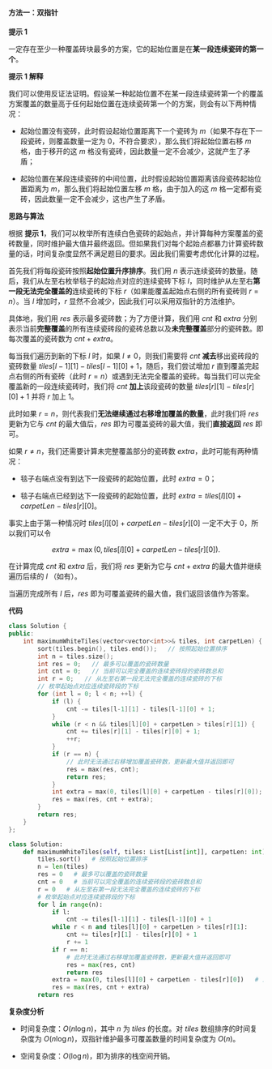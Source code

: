 #### 方法一：双指针

**提示 $1$**

一定存在至少一种覆盖砖块最多的方案，它的起始位置是在**某一段连续瓷砖的第一个**。

**提示 $1$ 解释**

我们可以使用反证法证明。假设某一种起始位置不在某一段连续瓷砖第一个的覆盖方案覆盖的数量高于任何起始位置在连续瓷砖第一个的方案，则会有以下两种情况：

- 起始位置没有瓷砖，此时假设起始位置距离下一个瓷砖为 $m$（如果不存在下一段瓷砖，则覆盖数量一定为 $0$，不符合要求），那么我们将起始位置右移 $m$ 格，由于移开的这 $m$ 格没有瓷砖，因此数量一定不会减少，这就产生了矛盾；

- 起始位置在某段连续瓷砖的中间位置，此时假设起始位置距离该段瓷砖起始位置距离为 $m$，那么我们将起始位置左移 $m$ 格，由于加入的这 $m$ 格一定都有瓷砖，因此数量一定不会减少，这也产生了矛盾。

**思路与算法**

根据 **提示 $1$**，我们可以枚举所有连续白色瓷砖的起始点，并计算每种方案覆盖的瓷砖数量，同时维护最大值并最终返回。但如果我们对每个起始点都暴力计算瓷砖数量的话，时间复杂度显然不满足题目的要求。因此我们需要考虑优化计算的过程。

首先我们将每段瓷砖按照**起始位置升序排序**。我们用 $n$ 表示连续瓷砖的数量。随后，我们从左至右枚举毯子的起始点对应的连续瓷砖下标 $l$，同时维护从左至右**第一段无法完全覆盖的**连续瓷砖的下标 $r$（如果能覆盖起始点右侧的所有瓷砖则 $r = n$）。当 $l$ 增加时，$r$ 显然不会减少，因此我们可以采用双指针的方法维护。

具体地，我们用 $\textit{res}$ 表示最多瓷砖数；为了方便计算，我们用 $\textit{cnt}$ 和 $\textit{extra}$ 分别表示当前**完整覆盖**的所有连续瓷砖段的瓷砖总数以及**未完整覆盖**部分的瓷砖数。即每次覆盖的瓷砖数为 $\textit{cnt} + \textit{extra}$。

每当我们遍历到新的下标 $l$ 时，如果 $l \not= 0$，则我们需要将 $\textit{cnt}$ **减去**移出瓷砖段的瓷砖数量 $\textit{tiles}[l - 1][1] - \textit{tiles}[l - 1][0] + 1$，随后，我们尝试增加 $r$ 直到覆盖完起点右侧的所有瓷砖（此时 $r = n$）或遇到无法完全覆盖的瓷砖。每当我们可以完全覆盖新的一段连续瓷砖时，我们将 $\textit{cnt}$ **加上**该段瓷砖的数量 $\textit{tiles}[r][1] - \textit{tiles}[r][0] + 1$ 并将 $r$ 加上 $1$。

此时如果 $r = n$，则代表我们**无法继续通过右移增加覆盖的数量**，此时我们将 $\textit{res}$ 更新为它与 $\textit{cnt}$ 的最大值后，$\textit{res}$ 即为可覆盖瓷砖的最大值，我们**直接返回** $\textit{res}$ 即可。

如果 $r \not= n$，我们还需要计算未完整覆盖部分的瓷砖数 $\textit{extra}$，此时可能有两种情况：

- 毯子右端点没有到达下一段瓷砖的起始位置，此时 $\textit{extra} = 0$；

- 毯子右端点已经到达下一段瓷砖的起始位置，此时 $\textit{extra} = \textit{tiles}[l][0] + \textit{carpetLen} - \textit{tiles}[r][0]$。

事实上由于第一种情况时 $\textit{tiles}[l][0] + \textit{carpetLen} - \textit{tiles}[r][0]$ 一定不大于 $0$，所以我们可以令 

$$
\textit{extra} = \max(0, \textit{tiles}[l][0] + \textit{carpetLen} - \textit{tiles}[r][0]).
$$

在计算完成 $\textit{cnt}$ 和 $\textit{extra}$ 后，我们将 $\textit{res}$ 更新为它与 $\textit{cnt} + \textit{extra}$ 的最大值并继续遍历后续的 $l$ （如有）。

当遍历完成所有 $l$ 后，$\textit{res}$ 即为可覆盖瓷砖的最大值，我们返回该值作为答案。

**代码**

```C++ [sol1-C++]
class Solution {
public:
    int maximumWhiteTiles(vector<vector<int>>& tiles, int carpetLen) {
        sort(tiles.begin(), tiles.end());   // 按照起始位置排序
        int n = tiles.size();
        int res = 0;   // 最多可以覆盖的瓷砖数量
        int cnt = 0;   // 当前可以完全覆盖的连续瓷砖段的瓷砖数总和
        int r = 0;   // 从左至右第一段无法完全覆盖的连续瓷砖的下标
        // 枚举起始点对应连续瓷砖段的下标
        for (int l = 0; l < n; ++l) {
            if (l) {
                cnt -= tiles[l-1][1] - tiles[l-1][0] + 1;
            }
            while (r < n && tiles[l][0] + carpetLen > tiles[r][1]) {
                cnt += tiles[r][1] - tiles[r][0] + 1;
                ++r;
            }
            if (r == n) {
                // 此时无法通过右移增加覆盖瓷砖数，更新最大值并返回即可
                res = max(res, cnt);
                return res;
            }
            int extra = max(0, tiles[l][0] + carpetLen - tiles[r][0]);   // 当前无法完全覆盖的连续瓷砖段的覆盖瓷砖数
            res = max(res, cnt + extra);
        }
        return res;
    }
};
```


```Python [sol1-Python3]
class Solution:
    def maximumWhiteTiles(self, tiles: List[List[int]], carpetLen: int) -> int:
        tiles.sort()   # 按照起始位置排序
        n = len(tiles)
        res = 0   # 最多可以覆盖的瓷砖数量
        cnt = 0   # 当前可以完全覆盖的连续瓷砖段的瓷砖数总和
        r = 0   # 从左至右第一段无法完全覆盖的连续瓷砖的下标
        # 枚举起始点对应连续瓷砖段的下标
        for l in range(n):
            if l:
                cnt -= tiles[l-1][1] - tiles[l-1][0] + 1
            while r < n and tiles[l][0] + carpetLen > tiles[r][1]:
                cnt += tiles[r][1] - tiles[r][0] + 1
                r += 1
            if r == n:
                # 此时无法通过右移增加覆盖瓷砖数，更新最大值并返回即可
                res = max(res, cnt)
                return res
            extra = max(0, tiles[l][0] + carpetLen - tiles[r][0])   # 当前无法完全覆盖的连续瓷砖段的覆盖瓷砖数
            res = max(res, cnt + extra)
        return res
```


**复杂度分析**

- 时间复杂度：$O(n\log n)$，其中 $n$ 为 $\textit{tiles}$ 的长度。对 $\textit{tiles}$ 数组排序的时间复杂度为 $O(n\log n)$，双指针维护最多可覆盖数量的时间复杂度为 $O(n)$。

- 空间复杂度：$O(\log n)$，即为排序的栈空间开销。